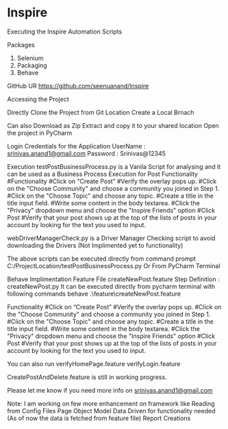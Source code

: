 # Inspire
Executing the Inspire  Automation Scripts

Packages
1. Selenium
2. Packaging
3. Behave

GitHub UR
https://github.com/seenuanand/Inspire

Accessing the Project 

Directly Clone the Project from Git Location
Create a Local Brnach

Can also Download as Zip
Extract and copy it to your shared location
Open the project in PyCharm

Login Credentials for the Application
UserName : srinivas.anand1@gmail.com
Password : Srinivas@12345

Execution
testPostBusinessProcess.py is a Vanila Script for analysing and it can be used as a Business Process Execution for Post Functionality
#Functionality
#Click on “Create Post”
#Verify the overlay pops up.
#Click on the "Choose Community" and choose a community you joined in Step 1.
#Click on the "Choose Topic" and choose any topic.
#Create a title in the title input field.
#Write some content in the body textarea.
#Click the "Privacy" dropdown menu and choose the "Inspire Friends" option
#Click Post
#Verify that your post shows up at the top of the lists of posts in your account by looking for the text you used to input. 

webDriverManagerCheck.py is a  Driver Manager Checking script to avoid downloading the Drivers (Not Implimented yet to functionality)

The above scripts can be executed directly from command prompt
C:/ProjectLocation/testPostBusinessProcess.py
Or
From PyCharm Terminal

Behave Implimentation
Feature File
createNewPost.feature
Step Definition : createNewPost.py
It can be executed directly from pycharm terminal with following commands
behave .\feature\createNewPost.feature 

Functionality
#Click on “Create Post”
#Verify the overlay pops up.
#Click on the "Choose Community" and choose a community you joined in Step 1.
#Click on the "Choose Topic" and choose any topic.
#Create a title in the title input field.
#Write some content in the body textarea.
#Click the "Privacy" dropdown menu and choose the "Inspire Friends" option
#Click Post
#Verify that your post shows up at the top of the lists of posts in your account by looking for the text you used to input.     

You can also run 
verifyHomePage.feature
verifyLogin.feature 

CreatePostAndDelete.feature is still in working progress.

Please let me know if you need more info on srinivas.anand1@gmail.com

Note:  I am working on few more enhancement on framework like 
		Reading from Config Files
		Page Object Model
		Data Driven for functionality needed (As of now the data is fetched from feature file)
		Report Creations

